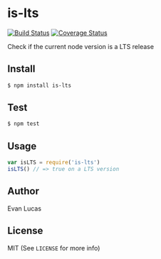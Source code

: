 # is-lts

[![Build Status](https://travis-ci.org/evanlucas/is-lts.svg)](https://travis-ci.org/evanlucas/is-lts)
[![Coverage Status](https://coveralls.io/repos/evanlucas/is-lts/badge.svg?branch=master&service=github)](https://coveralls.io/github/evanlucas/is-lts?branch=master)

Check if the current node version is a LTS release

## Install

```bash
$ npm install is-lts
```

## Test

```bash
$ npm test
```

## Usage

```js
var isLTS = require('is-lts')
isLTS() // => true on a LTS version
```

## Author

Evan Lucas

## License

MIT (See `LICENSE` for more info)
